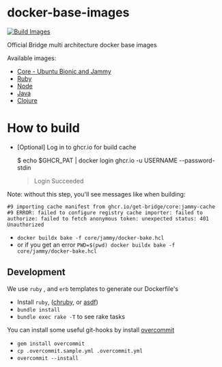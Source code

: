 # docker-base-images
[![Build Images](https://github.com/get-bridge/docker-base-images/actions/workflows/build-images.yml/badge.svg)](https://github.com/get-bridge/docker-base-images/actions/workflows/build-images.yml)

Official Bridge multi architecture docker base images

Available images:
- [Core - Ubuntu Bionic and Jammy](core/)
- [Ruby](ruby/)
- [Node](node/)
- [Java](java/)
- [Clojure](clojure/)

# How to build
- [Optional] Log in to ghcr.io for build cache

    $ echo $GHCR_PAT | docker login ghcr.io -u USERNAME --password-stdin
    > Login Succeeded

Note: without this step, you'll see messages like when building:

    #9 importing cache manifest from ghcr.io/get-bridge/core:jammy-cache
    #9 ERROR: failed to configure registry cache importer: failed to authorize: failed to fetch anonymous token: unexpected status: 401 Unauthorized

- `docker buildx bake -f core/jammy/docker-bake.hcl`
- or if you get an error `PWD=$(pwd) docker buildx bake -f core/jammy/docker-bake.hcl`

## Development
We use `ruby` , and `erb` templates to generate our Dockerfile's
- Install `ruby`, ([chruby](https://github.com/postmodern/chruby), or [asdf](https://github.com/asdf-vm/asdf))
- `bundle install`
- `bundle exec rake -T` to see rake tasks

You can install some useful git-hooks by install [overcommit](https://github.com/sds/overcommit#installation)
- `gem install overcommit`
- `cp .overcommit.sample.yml .overcommit.yml`
- `overcommit --install`
